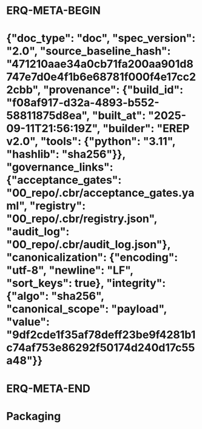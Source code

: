 # ERQ-META-BEGIN
# {"doc_type": "doc", "spec_version": "2.0", "source_baseline_hash": "471210aae34a0cb71fa200aa901d8747e7d0e4f1b6e68781f000f4e17cc22cbb", "provenance": {"build_id": "f08af917-d32a-4893-b552-58811875d8ea", "built_at": "2025-09-11T21:56:19Z", "builder": "EREP v2.0", "tools": {"python": "3.11", "hashlib": "sha256"}}, "governance_links": {"acceptance_gates": "00_repo/.cbr/acceptance_gates.yaml", "registry": "00_repo/.cbr/registry.json", "audit_log": "00_repo/.cbr/audit_log.json"}, "canonicalization": {"encoding": "utf-8", "newline": "LF", "sort_keys": true}, "integrity": {"algo": "sha256", "canonical_scope": "payload", "value": "9df2cde1f35af78deff23be9f4281b1c74af753e86292f50174d240d17c55a48"}}
# ERQ-META-END
# Packaging
